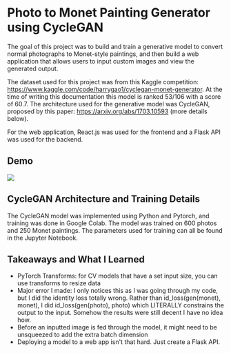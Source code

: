 # Photo to Monet Painting Generator using CycleGAN

The goal of this project was to build and train a generative model to convert normal photographs to Monet-style paintings, and then build a web application that allows users to input custom images and view the generated output.

The dataset used for this project was from this Kaggle competition: https://www.kaggle.com/code/harrygao1/cyclegan-monet-generator. At the time of writing this documentation this model is ranked 53/106 with a score of 60.7. The architecture used for the generative model was CycleGAN, proposed by this paper: https://arxiv.org/abs/1703.10593 (more details below). 

For the web application, React.js was used for the frontend and a Flask API was used for the backend.

## Demo

![](https://github.com/harrygao56/CycleGAN-Monet/blob/main/Demo.gif)

## CycleGAN Architecture and Training Details

The CycleGAN model was implemented using Python and Pytorch, and training was done in Google Colab. The model was trained on 600 photos and 250 Monet paintings. The parameters used for training can all be found in the Jupyter Notebook.

## Takeaways and What I Learned

- PyTorch Transforms: for CV models that have a set input size, you can use transforms to resize data
- Major error I made: I only notices this as I was going through my code, but I did the identity loss totally wrong. Rather than id_loss(gen(monet), monet), I did id_loss(gen(photo), photo) which LITERALLY constrains the output to the input. Somehow the results were still decent I have no idea how.
- Before an inputted image is fed through the model, it might need to be unsqueezed to add the extra batch dimension
- Deploying a model to a web app isn't that hard. Just create a Flask API.
